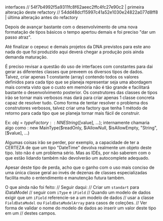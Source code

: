 interfaces
// 54f7b4992f5a9311fc8f62aeec2ffc4fc27e90c2 | primeira alteração deste refactory
// 54dd48dcf15997c41a52e1030e24822a077d8ff8 | última alteração antes do refactory


Depois de avançar bastante com o desenvolvimento de uma nova formatação de tipos básicos
o tempo apertou demais e foi preciso "dar um passo atraz".

Até finalizar o cepeuc e demais projetos da DNA previstos para este ano nada do que foi produzido
aqui deverá chegar a produção pois ainda demanda maturação.

É preciso revisar a questão do uso de interfaces com constantes para dai gerar as diferentes
classes que preveem os diversos tipos de dados.
Talvez, criar apenas 1 constante (array) contendo todos os valores definidos para cada tipo que
se planeja representar seja uma abordagem mais correta visto que o custo em memória não é tão
grande e facilitará bastante o desenvolvimento posterior.
Os construtores das classes de tipos irão se tornar mais verbosos mas dará para criar apenas
1 classe concreta capaz de resolver tudo.
Como forma de tentar resolver o problema dos construtores verbosos, talvez criar uma factory que
tenha 1 método de retorno para cada tipo que se planeja tornar mais fácil de construir.

Ex: $obj = typeFactory::NNEString([$value], ...);
    internamente chamaria algo como :
    new MainType($readOnly, $iAllowNull, $isAllowEmpty, "String", [$value], ...)

Algumas coisas irão se perder, por exemplo, a capacidade de ter a CERTEZA de que um tipo "DateTime"
devolva realmente um objeto deste tipo. Isto não é um problema sério. Mas as IDEs, por não saberem
com o que estão lidando também não devolverão um autocomplete adequado.

Apesar deste tipo de perda, acho que o ganho com o uso mais conciso de uma única classe geral
ao invés de dezenas de classes especializadas facilita muito o entendimento e manutenção futura
também.




O que ainda não foi feito:
// Seguir daqui:
// Criar um ``standart`` para iDataModel
// seguir com ``iType`` e ``iField``
// Quando um modelo de dados exigir que um ``iField`` referencie-se a um modelo de dados
// usar a classe ``FieldDataModel`` ou ``FieldDataModelArray`` para casos de coleções.
// Ver forma de validar o nome do modelo de dados ao inserir um valor deste tipo em um
// destes campos.
